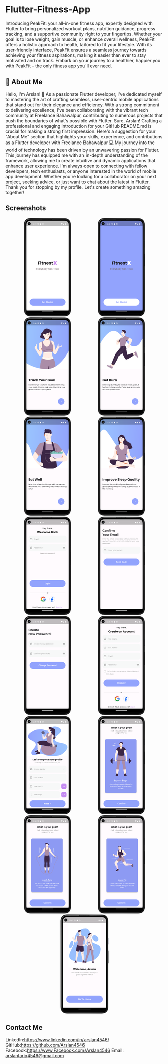 
# Flutter-Fitness-App

Introducing PeakFit: your all-in-one fitness app, expertly designed with Flutter to bring personalized workout plans, nutrition guidance, progress tracking, and a supportive community right to your fingertips. Whether your goal is to lose weight, gain muscle, or enhance overall wellness, PeakFit offers a holistic approach to health, tailored to fit your lifestyle. With its user-friendly interface, PeakFit ensures a seamless journey towards achieving your fitness aspirations, making it easier than ever to stay motivated and on track. Embark on your journey to a healthier, happier you with PeakFit – the only fitness app you'll ever need.
## 🚀 About Me

Hello, I'm Arslan! 👋
As a passionate Flutter developer, I've dedicated myself to mastering the art of crafting seamless, user-centric mobile applications that stand out for their elegance and efficiency. With a strong commitment to delivering excellence, I've been collaborating with the vibrant tech community at Freelance Bahawalpur, contributing to numerous projects that push the boundaries of what's possible with Flutter.
Sure, Arslan! Crafting a professional and engaging introduction for your GitHub README.md is crucial for making a strong first impression. Here's a suggestion for your "About Me" section that highlights your skills, experience, and contributions as a Flutter developer with Freelance Bahawalpur
💻 My journey into the world of technology has been driven by an unwavering passion for Flutter. This journey has equipped me with an in-depth understanding of the framework, allowing me to create intuitive and dynamic applications that enhance user experience.
I'm always open to connecting with fellow developers, tech enthusiasts, or anyone interested in the world of mobile app development. Whether you're looking for a collaborator on your next project, seeking advice, or just want to chat about the latest in Flutter.
Thank you for stopping by my profile. Let's create something amazing together!

## Screenshots

<p align="center">
  <img src="https://github.com/Arslan4546/Flutter-Fitness-App/blob/main/assets/screenshots/ss1.png" alt="Screenshot 1" width="30%" style="margin: 0 40px;"/>
  <img src="https://github.com/Arslan4546/Flutter-Fitness-App/blob/main/assets/screenshots/ss2.png" alt="Screenshot 2" width="30%" style="margin: 0 40px;"/>
  <img src="https://github.com/Arslan4546/Flutter-Fitness-App/blob/main/assets/screenshots/ss3.png" alt="Screenshot 3" width="30%" style="margin: 0 40px;"/>
   <img src="https://github.com/Arslan4546/Flutter-Fitness-App/blob/main/assets/screenshots/ss4.png" alt="Screenshot 1" width="30%" style="margin: 0 40px;"/>
  <img src="https://github.com/Arslan4546/Flutter-Fitness-App/blob/main/assets/screenshots/ss5.png" alt="Screenshot 2" width="30%" style="margin: 0 40px;"/>
  <img src="https://github.com/Arslan4546/Flutter-Fitness-App/blob/main/assets/screenshots/ss6.png" alt="Screenshot 3" width="30%" style="margin: 0 40px;"/>
   <img src="https://github.com/Arslan4546/Flutter-Fitness-App/blob/main/assets/screenshots/ss7.png" alt="Screenshot 1" width="30%" style="margin: 0 40px;"/>
  <img src="https://github.com/Arslan4546/Flutter-Fitness-App/blob/main/assets/screenshots/ss8.png" alt="Screenshot 2" width="30%" style="margin: 0 40px;"/>
  <img src="https://github.com/Arslan4546/Flutter-Fitness-App/blob/main/assets/screenshots/ss9.png" alt="Screenshot 3" width="30%" style="margin: 0 40px;"/>
   <img src="https://github.com/Arslan4546/Flutter-Fitness-App/blob/main/assets/screenshots/ss10.png" alt="Screenshot 1" width="30%" style="margin: 0 40px;"/>
  <img src="https://github.com/Arslan4546/Flutter-Fitness-App/blob/main/assets/screenshots/ss11.png" alt="Screenshot 2" width="30%" style="margin: 0 40px;"/>
  <img src="https://github.com/Arslan4546/Flutter-Fitness-App/blob/main/assets/screenshots/ss12.png" alt="Screenshot 3" width="30%" style="margin: 0 40px;"/>
   <img src="https://github.com/Arslan4546/Flutter-Fitness-App/blob/main/assets/screenshots/ss13.png" alt="Screenshot 1" width="30%" style="margin: 0 40px;"/>
  <img src="https://github.com/Arslan4546/Flutter-Fitness-App/blob/main/assets/screenshots/ss14.png" alt="Screenshot 2" width="30%" style="margin: 0 40px;"/>
   <img src="https://github.com/Arslan4546/Flutter-Fitness-App/blob/main/assets/screenshots/ss15.png" alt="Screenshot 2" width="30%" style="margin: 0 40px;"/>
  
</p>

## Contact Me

LinkedIn:https://www.linkedin.com/in/arslan4546/
GitHub:https://github.com/Arslan4546
Facebook:https://www.Facebook.com/Arslan4546
Email: arslantariq4546@gmail.com
